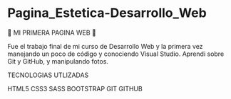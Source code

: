 # Pagina_Estetica-Desarrollo_Web
🚨 MI PRIMERA PAGINA WEB 🚨

Fue el trabajo final de mi curso de Desarrollo Web y la primera vez manejando un poco de código y conociendo Visual Studio.
Aprendi sobre Git y GitHub, y manipulando fotos.

TECNOLOGIAS UTLIZADAS

HTML5 CSS3 SASS BOOTSTRAP GIT GITHUB

